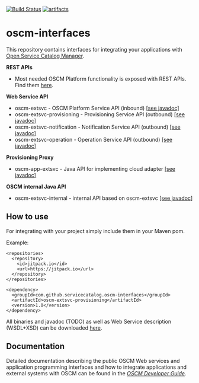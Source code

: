 [![Build Status](https://travis-ci.org/servicecatalog/oscm-interfaces.svg?branch=master)](https://travis-ci.org/servicecatalog/oscm-interfaces)
[![artifacts](https://jitpack.io/v/servicecatalog/oscm-interfaces.svg)](https://jitpack.io/#servicecatalog/oscm-interfaces)

# oscm-interfaces
This repository contains interfaces for integrating your applications with 
[Open Service Catalog Manager](https://github.com/servicecatalog/oscm#open-service-catalog-manager).


**REST APIs**
 * Most needed OSCM Platform functionality is exposed with REST APIs. 
Find them [here](https://github.com/servicecatalog/oscm-rest-api).
	
**Web Service API**
 * oscm-extsvc - OSCM Platform Service API (inbound) [[see javadoc]](https://jitpack.io/com/github/servicecatalog/oscm-interfaces/oscm-extsvc/master-SNAPSHOT/javadoc/)
 * oscm-extsvc-provisioning - Provisioning Service API (outbound) [[see javadoc]](https://jitpack.io/com/github/servicecatalog/oscm-interfaces/oscm-extsvc-provisioning/master-SNAPSHOT/javadoc/)
 * oscm-extsvc-notification - Notification Service API (outbound) [[see javadoc]](https://jitpack.io/com/github/servicecatalog/oscm-interfaces/oscm-extsvc-notification/master-SNAPSHOT/javadoc/)
 * oscm-extsvc-operation - Operation Service API (outbound) [[see javadoc]](https://jitpack.io/com/github/servicecatalog/oscm-interfaces/oscm-extsvc-operation/master-SNAPSHOT/javadoc/)
 
**Provisioning Proxy**  
 * oscm-app-extsvc - Java API for implementing cloud adapter [[see javadoc]](https://jitpack.io/com/github/servicecatalog/oscm-interfaces/oscm-app-extsvc/master-SNAPSHOT/javadoc/)
  
**OSCM internal Java API**
 * oscm-extsvc-internal - internal API based on oscm-extsvc [[see javadoc]](https://jitpack.io/com/github/servicecatalog/oscm-interfaces/oscm-extsvc-internal/master-SNAPSHOT/javadoc/)

## How to use ##

For integrating with your project simply include them in your Maven pom. 

Example:
```
<repositories>
  <repository>
    <id>jitpack.io</id>
    <url>https://jitpack.io</url>
  </repository>
</repositories>

<dependency>
  <groupId>com.github.servicecatalog.oscm-interfaces</groupId>
  <artifactId>oscm-extsvc-provisioning</artifactId>
  <version>1.0</version>
</dependency>
```
All binaries and javadoc (TODO) as well as Web Service description (WSDL+XSD) can be downloaded [here](https://github.com/servicecatalog/oscm-interfaces/releases/tag/1.0). 

## Documentation
Detailed documentation describing the public OSCM Web services and application programming interfaces and how to integrate applications and external systems with OSCM can be found in the [*OSCM Developer Guide*](https://github.com/servicecatalog/documentation/blob/master/Development/oscm-doc-user/resources/manuals/integration/en/Developer.pdf).




  

